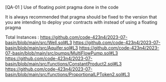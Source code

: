 [QA-01 ] Use of floating point pragma done in the code 

It is always recommended that pragma should be fixed to the version that you are intending to deploy your contracts with instead of using a floating pragma 

Total Instances : https://github.com/code-423n4/2023-07-basin/blob/main/src/Well.sol#L3
https://github.com/code-423n4/2023-07-basin/blob/main/src/Aquifer.sol#L3
https://github.com/code-423n4/2023-07-basin/blob/main/src/pumps/MultiFlowPump.sol#L3
https://github.com/code-423n4/2023-07-basin/blob/main/src/functions/ConstantProduct2.sol#L3
https://github.com/code-423n4/2023-07-basin/blob/main/src/functions/ProportionalLPToken2.sol#L3